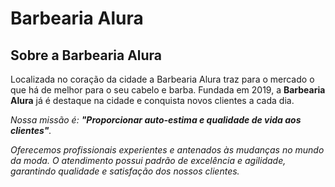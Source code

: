 <H1>Barbearia Alura</H1>

<h2>Sobre a Barbearia Alura</h2>

<p1>Localizada no coração da cidade a Barbearia Alura traz para o mercado o que há de melhor para o seu cabelo e barba. Fundada em 2019, a <strong>Barbearia Alura</strong> já é destaque na cidade e conquista novos clientes a cada dia.</p1>

<p2><em>Nossa missão é: <strong>"Proporcionar auto-estima e qualidade de vida aos clientes"</strong>.<em></p2>

<p3>Oferecemos profissionais experientes e antenados às mudanças no mundo da moda. O atendimento possui padrão de excelência e agilidade, garantindo qualidade e satisfação dos nossos clientes.</p3>
